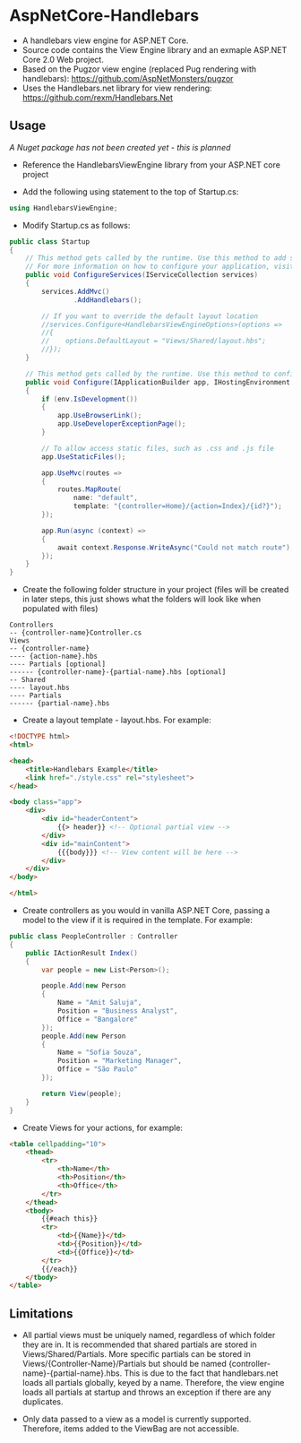 # AspNetCore-Handlebars

* A handlebars view engine for ASP.NET Core.
* Source code contains the View Engine library and an exmaple ASP.NET Core 2.0 Web project.
* Based on the Pugzor view engine (replaced Pug rendering with handlebars): https://github.com/AspNetMonsters/pugzor
* Uses the Handlebars.net library for view rendering: https://github.com/rexm/Handlebars.Net


## Usage

*A Nuget package has not been created yet - this is planned*

* Reference the HandlebarsViewEngine library from your ASP.NET core project

* Add the following using statement to the top of Startup.cs:
```C#
using HandlebarsViewEngine;
```

* Modify Startup.cs as follows:

```C#
public class Startup
{
    // This method gets called by the runtime. Use this method to add services to the container.
    // For more information on how to configure your application, visit https://go.microsoft.com/fwlink/?LinkID=398940
    public void ConfigureServices(IServiceCollection services)
    {
        services.AddMvc()
                .AddHandlebars();

        // If you want to override the default layout location
        //services.Configure<HandlebarsViewEngineOptions>(options =>
        //{
        //    options.DefaultLayout = "Views/Shared/layout.hbs";
        //});
    }

    // This method gets called by the runtime. Use this method to configure the HTTP request pipeline.
    public void Configure(IApplicationBuilder app, IHostingEnvironment env)
    {
        if (env.IsDevelopment())
        {
            app.UseBrowserLink();
            app.UseDeveloperExceptionPage();
        }

        // To allow access static files, such as .css and .js file
        app.UseStaticFiles();

        app.UseMvc(routes =>
        {
            routes.MapRoute(
                name: "default",
                template: "{controller=Home}/{action=Index}/{id?}");
        });

        app.Run(async (context) =>
        {
            await context.Response.WriteAsync("Could not match route");
        });
    }
}
```
* Create the following folder structure in your project (files will be created in later steps, this just shows what the folders will look like when populated with files)
```
Controllers
-- {controller-name}Controller.cs
Views
-- {controller-name}
---- {action-name}.hbs
---- Partials [optional]
------ {controller-name}-{partial-name}.hbs [optional]
-- Shared
---- layout.hbs
---- Partials
------ {partial-name}.hbs
```

* Create a layout template - layout.hbs. For example:
```HTML
<!DOCTYPE html>
<html>

<head>
    <title>Handlebars Example</title>   
    <link href="./style.css" rel="stylesheet">
</head>

<body class="app">
    <div>
        <div id="headerContent">
            {{> header}} <!-- Optional partial view -->
        </div>
        <div id="mainContent">
            {{{body}}} <!-- View content will be here -->
        </div>
    </div>
</body>

</html>
```

* Create controllers as you would in vanilla ASP.NET Core, passing a model to the view if it is required in the template. For example:

```C#
public class PeopleController : Controller
{
    public IActionResult Index()
    {
        var people = new List<Person>();

        people.Add(new Person
        {
            Name = "Amit Saluja",
            Position = "Business Analyst",
            Office = "Bangalore"
        });
        people.Add(new Person
        {
            Name = "Sofia Souza",
            Position = "Marketing Manager",
            Office = "São Paulo"
        });

        return View(people);
    }
}
```
* Create Views for your actions, for example:

```HTML
<table cellpadding="10">
    <thead>
        <tr>
            <th>Name</th>
            <th>Position</th>
            <th>Office</th>
        </tr>
    </thead>
    <tbody>
        {{#each this}}
        <tr>
            <td>{{Name}}</td>
            <td>{{Position}}</td>
            <td>{{Office}}</td>
        </tr>
        {{/each}}
    </tbody>
</table>
```


## Limitations

* All partial views must be uniquely named, regardless of which folder they are in. It is recommended that shared partials are stored in Views/Shared/Partials. More specific partials can be stored in Views/{Controller-Name}/Partials but should be named {controller-name}-{partial-name}.hbs. This is due to the fact that handlebars.net loads all partials globally, keyed by a name. Therefore, the view engine loads all partials at startup and throws an exception if there are any duplicates.

* Only data passed to a view as a model is currently supported. Therefore, items added to the ViewBag are not accessible.


